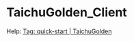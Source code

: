 # TaichuGolden_Client

Help: [Tag: quick-start | TaichuGolden](https://read.taichugolden.com/tags/quick-start/)
